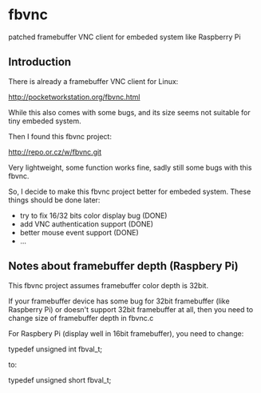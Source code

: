 # fbvnc #

patched framebuffer VNC client for embeded system like Raspberry Pi

## Introduction ##

There is already a framebuffer VNC client for Linux:

<http://pocketworkstation.org/fbvnc.html>

While this also comes with some bugs, and its size seems not suitable for tiny embeded system.

Then I found this fbvnc project:

<http://repo.or.cz/w/fbvnc.git>

Very lightweight, some function works fine, sadly still some bugs with this fbvnc.

So, I decide to make this fbvnc project better for embeded system.
These things should be done later:

* try to fix 16/32 bits color display bug (DONE)
* add VNC authentication support (DONE)
* better mouse event support (DONE)
* ...

## Notes about framebuffer depth (Raspbery Pi) ##


This fbvnc project assumes framebuffer color depth is 32bit.

If your framebuffer device has some bug for 32bit framebuffer (like Raspberry Pi)
or doesn't support 32bit framebuffer at all, 
then you need to change size of framebuffer depth in fbvnc.c

For Raspbery Pi (display well in 16bit framebuffer), you need to change:

typedef unsigned int fbval_t;

to:

typedef unsigned short fbval_t;
